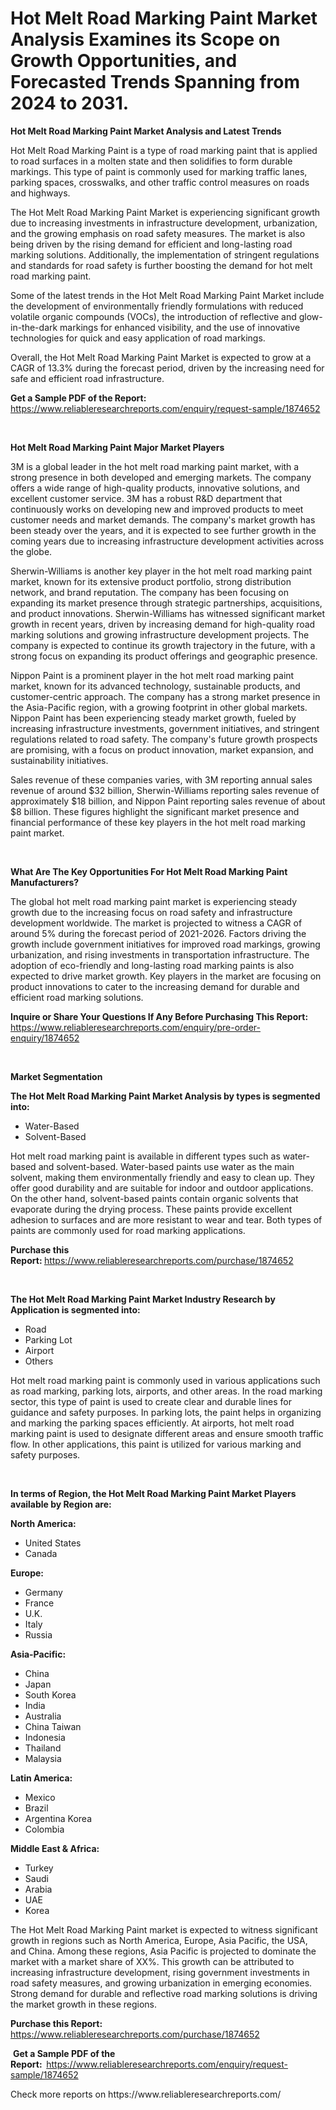 <p><h1>Hot Melt Road Marking Paint Market Analysis Examines its Scope on Growth Opportunities, and Forecasted Trends Spanning from 2024 to 2031.</h1></p><p><strong>Hot Melt Road Marking Paint Market Analysis and Latest Trends</strong></p>
<p><p>Hot Melt Road Marking Paint is a type of road marking paint that is applied to road surfaces in a molten state and then solidifies to form durable markings. This type of paint is commonly used for marking traffic lanes, parking spaces, crosswalks, and other traffic control measures on roads and highways.</p><p>The Hot Melt Road Marking Paint Market is experiencing significant growth due to increasing investments in infrastructure development, urbanization, and the growing emphasis on road safety measures. The market is also being driven by the rising demand for efficient and long-lasting road marking solutions. Additionally, the implementation of stringent regulations and standards for road safety is further boosting the demand for hot melt road marking paint.</p><p>Some of the latest trends in the Hot Melt Road Marking Paint Market include the development of environmentally friendly formulations with reduced volatile organic compounds (VOCs), the introduction of reflective and glow-in-the-dark markings for enhanced visibility, and the use of innovative technologies for quick and easy application of road markings.</p><p>Overall, the Hot Melt Road Marking Paint Market is expected to grow at a CAGR of 13.3% during the forecast period, driven by the increasing need for safe and efficient road infrastructure.</p></p>
<p><strong>Get a Sample PDF of the Report:&nbsp;</strong> <a href="https://www.reliableresearchreports.com/enquiry/request-sample/1874652">https://www.reliableresearchreports.com/enquiry/request-sample/1874652</a></p>
<p>&nbsp;</p>
<p><strong>Hot Melt Road Marking Paint Major Market Players</strong></p>
<p><p>3M is a global leader in the hot melt road marking paint market, with a strong presence in both developed and emerging markets. The company offers a wide range of high-quality products, innovative solutions, and excellent customer service. 3M has a robust R&D department that continuously works on developing new and improved products to meet customer needs and market demands. The company's market growth has been steady over the years, and it is expected to see further growth in the coming years due to increasing infrastructure development activities across the globe.</p><p>Sherwin-Williams is another key player in the hot melt road marking paint market, known for its extensive product portfolio, strong distribution network, and brand reputation. The company has been focusing on expanding its market presence through strategic partnerships, acquisitions, and product innovations. Sherwin-Williams has witnessed significant market growth in recent years, driven by increasing demand for high-quality road marking solutions and growing infrastructure development projects. The company is expected to continue its growth trajectory in the future, with a strong focus on expanding its product offerings and geographic presence.</p><p>Nippon Paint is a prominent player in the hot melt road marking paint market, known for its advanced technology, sustainable products, and customer-centric approach. The company has a strong market presence in the Asia-Pacific region, with a growing footprint in other global markets. Nippon Paint has been experiencing steady market growth, fueled by increasing infrastructure investments, government initiatives, and stringent regulations related to road safety. The company's future growth prospects are promising, with a focus on product innovation, market expansion, and sustainability initiatives.</p><p>Sales revenue of these companies varies, with 3M reporting annual sales revenue of around $32 billion, Sherwin-Williams reporting sales revenue of approximately $18 billion, and Nippon Paint reporting sales revenue of about $8 billion. These figures highlight the significant market presence and financial performance of these key players in the hot melt road marking paint market.</p></p>
<p>&nbsp;</p>
<p><strong>What Are The Key Opportunities For Hot Melt Road Marking Paint Manufacturers?</strong></p>
<p><p>The global hot melt road marking paint market is experiencing steady growth due to the increasing focus on road safety and infrastructure development worldwide. The market is projected to witness a CAGR of around 5% during the forecast period of 2021-2026. Factors driving the growth include government initiatives for improved road markings, growing urbanization, and rising investments in transportation infrastructure. The adoption of eco-friendly and long-lasting road marking paints is also expected to drive market growth. Key players in the market are focusing on product innovations to cater to the increasing demand for durable and efficient road marking solutions.</p></p>
<p><strong>Inquire or Share Your Questions If Any Before Purchasing This Report:</strong> <a href="https://www.reliableresearchreports.com/enquiry/pre-order-enquiry/1874652">https://www.reliableresearchreports.com/enquiry/pre-order-enquiry/1874652</a></p>
<p>&nbsp;</p>
<p><strong>Market Segmentation</strong></p>
<p><strong>The Hot Melt Road Marking Paint Market Analysis by types is segmented into:</strong></p>
<p><ul><li>Water-Based</li><li>Solvent-Based</li></ul></p>
<p><p>Hot melt road marking paint is available in different types such as water-based and solvent-based. Water-based paints use water as the main solvent, making them environmentally friendly and easy to clean up. They offer good durability and are suitable for indoor and outdoor applications. On the other hand, solvent-based paints contain organic solvents that evaporate during the drying process. These paints provide excellent adhesion to surfaces and are more resistant to wear and tear. Both types of paints are commonly used for road marking applications.</p></p>
<p><strong>Purchase this Report:&nbsp;</strong><a href="https://www.reliableresearchreports.com/purchase/1874652">https://www.reliableresearchreports.com/purchase/1874652</a></p>
<p>&nbsp;</p>
<p><strong>The Hot Melt Road Marking Paint Market Industry Research by Application is segmented into:</strong></p>
<p><ul><li>Road</li><li>Parking Lot</li><li>Airport</li><li>Others</li></ul></p>
<p><p>Hot melt road marking paint is commonly used in various applications such as road marking, parking lots, airports, and other areas. In the road marking sector, this type of paint is used to create clear and durable lines for guidance and safety purposes. In parking lots, the paint helps in organizing and marking the parking spaces efficiently. At airports, hot melt road marking paint is used to designate different areas and ensure smooth traffic flow. In other applications, this paint is utilized for various marking and safety purposes.</p></p>
<p>&nbsp;</p>
<p><strong>In terms of Region, the Hot Melt Road Marking Paint Market Players available by Region are:</strong></p>
<p>
    <p> <strong> North America: </strong>
        <ul>
            <li>United States</li>
            <li>Canada</li>
        </ul>
        </p> 
    <p> <strong> Europe: </strong>
        <ul>
            <li>Germany</li>
            <li>France</li>
            <li>U.K.</li>
            <li>Italy</li>
            <li>Russia</li>
        </ul>
        </p> 
    <p> <strong> Asia-Pacific: </strong>
        <ul>
            <li>China</li>
            <li>Japan</li>
            <li>South Korea</li>
            <li>India</li>
            <li>Australia</li>
            <li>China Taiwan</li>
            <li>Indonesia</li>
            <li>Thailand</li>
            <li>Malaysia</li>
        </ul>
        </p> 
    <p> <strong> Latin America: </strong>
        <ul>
            <li>Mexico</li>
            <li>Brazil</li>
            <li>Argentina Korea</li>
            <li>Colombia</li>
        </ul>
        </p> 
    <p> <strong> Middle East & Africa: </strong>
        <ul>
            <li>Turkey</li>
            <li>Saudi</li>
            <li>Arabia</li>
            <li>UAE</li>
            <li>Korea</li>
        </ul>
    </p>
    </p>
<p><p>The Hot Melt Road Marking Paint market is expected to witness significant growth in regions such as North America, Europe, Asia Pacific, the USA, and China. Among these regions, Asia Pacific is projected to dominate the market with a market share of XX%. This growth can be attributed to increasing infrastructure development, rising government investments in road safety measures, and growing urbanization in emerging economies. Strong demand for durable and reflective road marking solutions is driving the market growth in these regions.</p></p>
<p><strong>Purchase this Report: </strong><a href="https://www.reliableresearchreports.com/purchase/1874652">https://www.reliableresearchreports.com/purchase/1874652</a></p>
<p>&nbsp;<strong>Get a Sample PDF of the Report:&nbsp;&nbsp;</strong><a href="https://www.reliableresearchreports.com/enquiry/request-sample/1874652">https://www.reliableresearchreports.com/enquiry/request-sample/1874652</a></p>
<p><strong></strong></p>
<p>Check more reports on https://www.reliableresearchreports.com/</p>